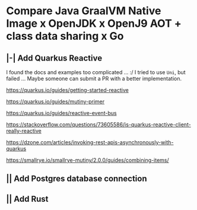 # Compare Java GraalVM Native Image x OpenJDK x OpenJ9 AOT + class data sharing x Go



## |-| Add Quarkus Reactive

I found the docs and examples too complicated ... :/
I tried to use `Uni`, but failed ...
Maybe someone can submit a PR with a better implementation.

https://quarkus.io/guides/getting-started-reactive

https://quarkus.io/guides/mutiny-primer

https://quarkus.io/guides/reactive-event-bus

https://stackoverflow.com/questions/73605586/is-quarkus-reactive-client-really-reactive

https://dzone.com/articles/invoking-rest-apis-asynchronously-with-quarkus

https://smallrye.io/smallrye-mutiny/2.0.0/guides/combining-items/



## || Add Postgres database connection


## || Add Rust
